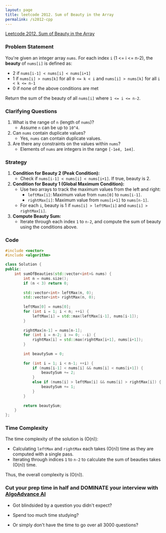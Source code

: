 ```yaml
---
layout: page
title: leetcode 2012. Sum of Beauty in the Array
permalink: /s2012-cpp
---
```

[Leetcode 2012. Sum of Beauty in the Array](https://algoadvance.github.io/algoadvance/l2012)
### Problem Statement

You're given an integer array `nums`. For each index `i` (1 <= i <= n-2), the **beauty** of `nums[i]` is defined as:

- 2 if `nums[i-1] < nums[i] < nums[i+1]`
- 1 if `nums[i] > nums[k]` for all `0 <= k < i` and `nums[i] > nums[k]` for all `i < k <= n-1`
- 0 if none of the above conditions are met

Return the sum of the beauty of all `nums[i]` where `1 <= i <= n-2`.

### Clarifying Questions
1. What is the range of `n` (length of `nums`)?
   - Assume `n` can be up to `10^4`.
2. Can `nums` contain duplicate values?
   - Yes, `nums` can contain duplicate values.
3. Are there any constraints on the values within `nums`?
   - Elements of `nums` are integers in the range `[-1e4, 1e4]`.

### Strategy

1. **Condition for Beauty 2 (Peak Condition):**
   - Check if `nums[i-1] < nums[i] < nums[i+1]`. If true, beauty is 2.
2. **Condition for Beauty 1 (Global Maximum Condition):**
   - Use two arrays to track the maximum values from the left and right:
     - `leftMax[i]`: Maximum value from `nums[0]` to `nums[i-1]`.
     - `rightMax[i]`: Maximum value from `nums[i+1]` to `nums[n-1]`.
   - For each `i`, beauty is 1 if `nums[i] > leftMax[i]` and `nums[i] > rightMax[i]`.
3. **Compute Beauty Sum:**
   - Iterate through each index `1` to `n-2`, and compute the sum of beauty using the conditions above.

### Code

```cpp
#include <vector>
#include <algorithm>

class Solution {
public:
    int sumOfBeauties(std::vector<int>& nums) {
        int n = nums.size();
        if (n < 3) return 0;
        
        std::vector<int> leftMax(n, 0);
        std::vector<int> rightMax(n, 0);
        
        leftMax[0] = nums[0];
        for (int i = 1; i < n; ++i) {
            leftMax[i] = std::max(leftMax[i-1], nums[i-1]);
        }
        
        rightMax[n-1] = nums[n-1];
        for (int i = n-2; i >= 0; --i) {
            rightMax[i] = std::max(rightMax[i+1], nums[i+1]);
        }
        
        int beautySum = 0;
        
        for (int i = 1; i < n-1; ++i) {
            if (nums[i-1] < nums[i] && nums[i] < nums[i+1]) {
                beautySum += 2;
            }
            else if (nums[i] > leftMax[i] && nums[i] > rightMax[i]) {
                beautySum += 1;
            }
        }
        
        return beautySum;
    }
};
```

### Time Complexity

The time complexity of the solution is \(O(n)\):
- Calculating `leftMax` and `rightMax` each takes \(O(n)\) time as they are computed with a single pass.
- Iterating through indices `1` to `n-2` to calculate the sum of beauties takes \(O(n)\) time. 

Thus, the overall complexity is \(O(n)\).


### Cut your prep time in half and DOMINATE your interview with [AlgoAdvance AI](https://algoAdvance.com)

- Got blindsided by a question you didn't expect?

- Spend too much time studying?

- Or simply don't have the time to go over all 3000 questions?

